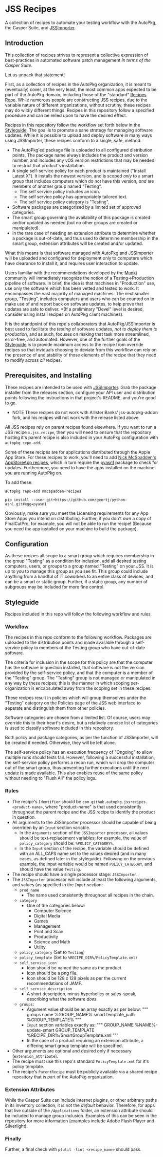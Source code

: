 # JSS Recipes
A collection of recipes to automate your testing workflow with the AutoPkg, the Casper Suite, and [JSSImporter](https://github.com/sheagcraig/JSSImporter/releases).

## Introduction
This collection of recipes strives to represent a collective expression of best-practices in automated software patch management *in terms of the Casper Suite*.

Let us unpack that statement!

First, as a collection of recipes in the AutoPkg organization, it is meant to (eventually) cover, at the very least, the most common apps expected to be part of the AutoPkg domain, including those of the "standard" [Recipes Repo](https://github.com/autopkg/recipes). While numerous people are constructing JSS recipes, due to the variable nature of different organizations, without scrutiny, these recipes may do wildly different things. Recipes in this repository follow a specified procedure and can be relied upon to have the desired effect.

Recipes in this repository follow the workflow set forth below in the [Styleguide](#styleguide). The goal is to promote a sane strategy for managing software updates. While it is possible to upload and deploy software in many ways using JSSImporter, these recipes conform to a single, safe, method:
- The AutoPkg'ed package file is uploaded to all configured distribution points. The package name always includes the product and version number, and includes any vOS version restrictions that may be needed to restrict that product's installation.
- A single self-service policy for each product is maintained ("Install Latest X"). It installs the newest version, and is scoped _only_ to a smart group that includes computers which do not have this version, _and_ are members of another group named "Testing".
	- The self service policy includes an icon.
	- The self service policy has appropriately tailored text.
	- The self service policy category is "Testing".
- Software packages are categorized by a limited set of approved categories.
- The smart group governing the availability of this package is created and/or updated as needed (but no other groups are created or manipulated).
- In the rare case of needing an extension attribute to determine whether a package is out-of-date, and thus used to determine membership in the smart group, extension attributes will be created and/or updated.

What this means is that software managed with AutoPkg and JSSImporter will be uploaded and configured for deployment only to computers which have clearance to install it, and requires user interaction to update. 

Users familiar with the recommendations developed by the [Munki](https://munki.org/munki) community will immediately recognize the notion of a Testing->Production pipeline of software. In brief, the idea is that machines in "Production" use, use only the software which has been vetted and tested to work. It encompasses the vast majority of managed machines. The next smaller group, "Testing", includes computers and users who can be counted on to make use of and report back on software updates, to help prove that updates are safe to deliver. \*(If a preliminary "Devel" level is desired, consider using install recipes on AutoPkg client machines).

It is the standpoint of this repo's collaborators that AutoPkg/JSSImporter is best used to facilitate the *testing* of software updates, *not to deploy them to production*, and as such, focuses on making that task more streamlined, error-free, and automated. However, one of the further goals of the [Styleguide](#styleguide) is to provide maximum access to the recipe from override recipes so that inviduals choosing to deviate from this workflow can rely on the presence of and stability of those elements of the recipe that they need to modify across *all* recipes.

## Prerequisites, and Installing
These recipes are intended to be used with [JSSImporter](https://github.com/sheagcraig/JSSImporter/releases). Grab the package installer from the releases section, configure your API user and distribution points following the instructions in that project's README, and you're good to go.

* NOTE These recipes do not work with Allister Banks' jss-autopkg-addon fork, and his recipes will not work with the release listed above.

All JSS recipes rely on parent recipes found elsewhere. If you want to run a JSS recipe `x.jss.recipe`, then you will need to ensure that the repository hosting it's parent recipe is also included in your AutoPkg configuration with `autopkg repo-add`.

Some of these recipes are for applications distributed through the Apple App Store. For these recipes to work, you'll need to add [Nick McSpadden's AppStoreApp recipes](https://github.com/autopkg/nmcspadden-recipes.git), which in turn require the [pyasn1](http://pyasn1.sourceforge.net) package to check for updates. Furthermore, you need to have the apps installed on the machine you are running AutoPkg on.

To add these:
```
autopkg repo-add nmcspadden-recipes

pip install --user git+https://github.com/geertj/python-asn1.git#egg=pyasn1
```
Obviously, make sure you meet the Licensing requirements for any App Store Apps you intend on distributing. Further, if you don't _own_ a copy of FinalCutPro, for example, you will not be able to run the recipe! (Because you need the app installed on your machine to build the package).

## Configuration
As these recipes all scope to a smart group which requires membership in the group "Testing" as a condition for inclusion, add all desired testing computers, users, or groups to a group named "Testing" on your JSS. It is up to you to manage this group as you see fit. This group could include anything from a handful of IT coworkers to an entire class of devices, and can be a smart or static group. Further, if a static group, any number of subgroups may be included for more fine control.

## Styleguide
Recipes included in this repo will follow the following workflow and rules.

### Workflow
The recipes in this repo conform to the following workflow. Packages are uploaded to the distribution points and made available through a self-service policy to members of the Testing group who have out-of-date software.

The criteria for inclusion in the scope for this policy are that the computer has the software in question installed, that software is not the version provided by the self-service policy, and that the computer is a member of the "Testing" group. The "Testing" group is not managed or manipulated in any way by these recipes; this is the manner in which scoping per-organization is encapsulated away from the scoping set in these recipes.

These recipes result in policies which will group themselves under the "Testing" category on the Policies page of the JSS web interface to separate and distinguish them from other policies.

Software categories are chosen from a limited list. Of course, users may override this to their heart's desire, but a relatively concise list of categories is used to classify software included in this repository.

Both policy and package categories, as per the function of JSSImporter, will be created if needed. Otherwise, they will be left alone.

The self-service policy has an execution frequency of "Ongoing" to allow multiple runs should tests fail. However, following a successful installation, the self-service policy performs a recon run, which will drop the computer out of the smart group, thus preventing further executions until the next update is made available. This also enables reuse of the same policy without needing to "Flush All" the policy logs.

### Rules
- The recipe's `Identifier` should be `com.github.autopkg.jssrecipes.<product-name>`, where "product-name" is that used consistently throughout the parent recipe and the JSS recipe to identify the product in question.
- All arguments to the JSSImporter processor should be capable of being overriden by an `Input` section variable.
	- In the `Arguments` section of the `JSSImporter` processor, all values should be text-replacement variables; for example, the value of `policy_category` should be: `%POLICY_CATEGORY%`.
	- In the `Input` section of the recipe, the variable should be defined with an ALL_CAPS name set to the values desired (and in many cases, as defined later in the styleguide). Following on the previous example, the input variable would be named `POLICY_CATEGORY`, and should have the value `Testing`.
- The recipe should have a single processor stage: `JSSImporter`.
- The `JSSImporter` processor will include at least the following arguments, and values (as specified in the `Input` section:
	- `prod_name`
		- The name used consistently throughout all recipes in the chain.
	- `category`
		- One of the categories below:
			- Computer Science
			- Digital Media
			- Games
			- Management
			- Print and Scan
			- Productivity
			- Science and Math
			- Utility
	- `policy_category` (Set to `Testing`)
	- `policy_template` (Set to `%RECIPE_DIR%/PolicyTemplate.xml`)
	- `self_service_icon`
		- Icon should be named the same as the product.
		- Icon should be a png file.
		- Icon should be 128 x 128 pixels as per the current recommendations of JAMF.
	- `self_service_description`
		- A short description, minus hyperbolics or sales-speak, describing what the software *does*.
	- `groups`:
		- Argument value should be an array exactly as per below:
			"""
			<key>groups</key>
			<array>
				<dict>
					<key>name</key>
					<string>%GROUP_NAME%</string>
					<key>smart</key>
					<true/>
					<key>template_path</key>
					<string>%GROUP_TEMPLATE%</string>
				</dict>
			</array>
			"""
		- `Input` section variables exactly as:
		"""
		<key>GROUP_NAME</key>
		<string>%NAME%-update-smart</string>
		<key>GROUP_TEMPLATE</key>
		<string>%RECIPE_DIR%/SmartGroupTemplate.xml</string>
		"""
		- In the case of a product requiring an extension attribute, a differing smart group template will be specified.
- Other arguments are optional and desired only if necessary (`extension_attribute`).
- The recipe must use this repo's standard `PolicyTemplate.xml` for it's policy template.
- The recipe's `ParentRecipe` must be publicly available via a shared recipe repository that is part of the AutoPkg organization.

### Extension Attributes
While the Casper Suite can include internet plugins, or other arbitrary paths in its inventory collection, it is not the *default* behavior. Therefore, for apps that live outside of the `/Applications` folder, an extension attribute should be included to manage group inclusion. Examples of this can be seen in the repository for more information (examples include Adobe Flash Player and Silverlight).

### Finally
Further, a final check with `plutil -lint <recipe_name>` should pass.
